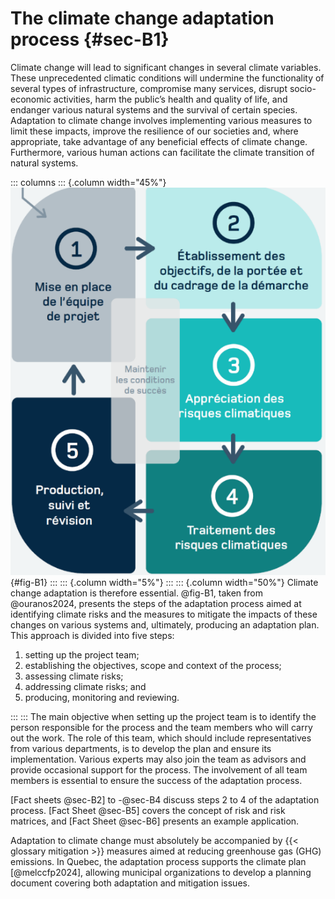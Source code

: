 # The climate change adaptation process {#sec-B1}

Climate change will lead to significant changes in several climate
variables. These unprecedented climatic conditions will undermine the
functionality of several types of infrastructure, compromise many
services, disrupt socio-economic activities, harm the public’s health
and quality of life, and endanger various natural systems and the
survival of certain species. Adaptation to climate change involves
implementing various measures to limit these impacts, improve the
resilience of our societies and, where appropriate, take advantage of
any beneficial effects of climate change. Furthermore, various human
actions can facilitate the climate transition of natural systems.

::: columns
::: {.column width="45%"}
![Steps in a climate change adaptation process (taken from @ouranos2024.)](./media/B1.png){#fig-B1}
:::
::: {.column width="5%"}
:::
::: {.column width="50%"}
Climate change adaptation is therefore essential. @fig-B1, taken from
@ouranos2024, presents the steps of the
adaptation process aimed at identifying climate risks and the measures
to mitigate the impacts of these changes on various systems and,
ultimately, producing an adaptation plan. This approach is divided into
five steps:

  1. setting up the project team;
  2. establishing the objectives, scope and context of the process;
  3. assessing climate risks;
  4. addressing climate risks; and
  5. producing, monitoring and reviewing.

:::
:::
The main objective when setting up the project
team is to identify the person responsible for the process and the team
members who will carry out the work. The role of this team, which should
include representatives from various departments, is to develop the plan
and ensure its implementation. Various experts may also join the team as
advisors and provide occasional support for the process. The involvement
of all team members is essential to ensure the success of the adaptation
process.

[Fact sheets @sec-B2] to -@sec-B4 discuss steps 2 to 4 of the adaptation process.
[Fact Sheet @sec-B5] covers the concept of risk and risk matrices, and [Fact Sheet
@sec-B6] presents an example application.

Adaptation to climate change must absolutely be accompanied by
{{< glossary mitigation >}} measures aimed at reducing greenhouse gas (GHG) emissions.
In Quebec, the adaptation process supports the climate plan [@melccfp2024],
allowing municipal organizations to develop a planning document covering
both adaptation and mitigation issues.
